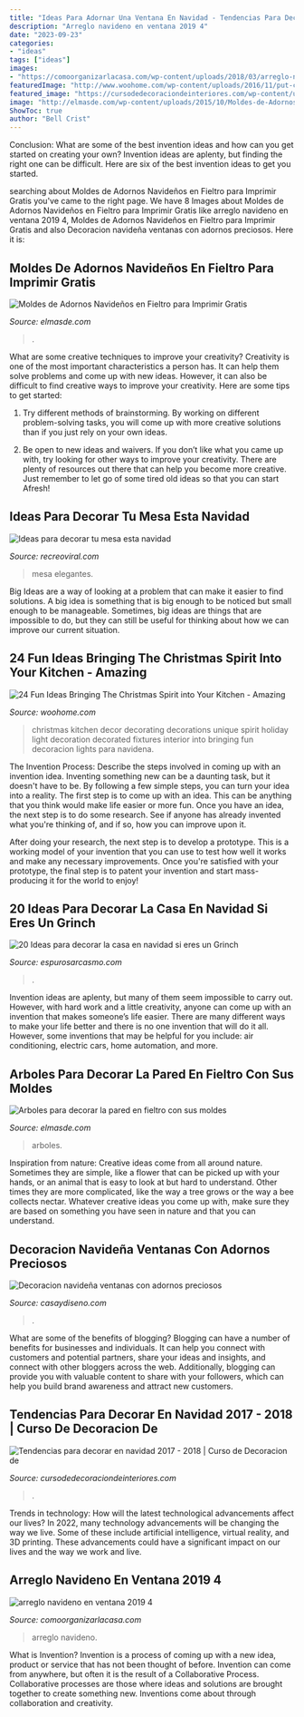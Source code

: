 ```yaml
---
title: "Ideas Para Adornar Una Ventana En Navidad - Tendencias Para Decorar En Navidad 2017"
description: "Arreglo navideno en ventana 2019 4"
date: "2023-09-23"
categories:
- "ideas"
tags: ["ideas"]
images:
- "https://comoorganizarlacasa.com/wp-content/uploads/2018/03/arreglo-navideno-en-ventana-2018-4.jpg"
featuredImage: "http://www.woohome.com/wp-content/uploads/2016/11/put-christmas-spirit-in-kitchen-18.jpg"
featured_image: "https://cursodedecoraciondeinteriores.com/wp-content/uploads/2017/10/tendencias-para-decorar-en-navidad-2017-2018-1.jpg"
image: "http://elmasde.com/wp-content/uploads/2015/10/Moldes-de-Adornos-Navideños-en-Fieltro-para-Imprimir-Gratis4.jpg"
ShowToc: true
author: "Bell Crist"
---
```



Conclusion: What are some of the best invention ideas and how can you get started on creating your own?
Invention ideas are aplenty, but finding the right one can be difficult. Here are six of the best invention ideas to get you started.

	

		
searching about Moldes de Adornos Navideños en Fieltro para Imprimir Gratis you've came to the right page. We have 8 Images about Moldes de Adornos Navideños en Fieltro para Imprimir Gratis like arreglo navideno en ventana 2019 4, Moldes de Adornos Navideños en Fieltro para Imprimir Gratis and also Decoracion navideña ventanas con adornos preciosos. Here it is:
		
    
## Moldes De Adornos Navideños En Fieltro Para Imprimir Gratis

<img loading=lazy src="http://elmasde.com/wp-content/uploads/2015/10/Moldes-de-Adornos-Navideños-en-Fieltro-para-Imprimir-Gratis4.jpg" onerror="this.onerror=null;this.src='https://tse2.mm.bing.net/th?id=OIP.EnIj1NLWsvIwwvgNGXpplQHaKf&amp;pid=15.1';" alt="Moldes de Adornos Navideños en Fieltro para Imprimir Gratis">

_Source: elmasde.com_

>. 

	

What are some creative techniques to improve your creativity?
Creativity is one of the most important characteristics a person has. It can help them solve problems and come up with new ideas. However, it can also be difficult to find creative ways to improve your creativity. Here are some tips to get started: 
1. Try different methods of brainstorming. By working on different problem-solving tasks, you will come up with more creative solutions than if you just rely on your own ideas.

2. Be open to new ideas and waivers. If you don’t like what you came up with, try looking for other ways to improve your creativity. There are plenty of resources out there that can help you become more creative. Just remember to let go of some tired old ideas so that you can start Afresh!

    
## Ideas Para Decorar Tu Mesa Esta Navidad

<img loading=lazy src="http://www.recreoviral.com/wp-content/uploads/2015/12/Decoraciones-para-la-mesa-esta-navidad-1.jpg" onerror="this.onerror=null;this.src='https://tse1.mm.bing.net/th?id=OIP.2X94LR0bmNt8PaWOggssGgHaJQ&amp;pid=15.1';" alt="Ideas para decorar tu mesa esta navidad">

_Source: recreoviral.com_

>mesa elegantes. 

	

Big Ideas are a way of looking at a problem that can make it easier to find solutions. A big idea is something that is big enough to be noticed but small enough to be manageable. Sometimes, big ideas are things that are impossible to do, but they can still be useful for thinking about how we can improve our current situation.

    
## 24 Fun Ideas Bringing The Christmas Spirit Into Your Kitchen - Amazing

<img loading=lazy src="http://www.woohome.com/wp-content/uploads/2016/11/put-christmas-spirit-in-kitchen-18.jpg" onerror="this.onerror=null;this.src='https://tse2.mm.bing.net/th?id=OIP.7ZySDHFQuOICoo1VxyqhZQHaHa&amp;pid=15.1';" alt="24 Fun Ideas Bringing The Christmas Spirit into Your Kitchen - Amazing">

_Source: woohome.com_

>christmas kitchen decor decorating decorations unique spirit holiday light decoration decorated fixtures interior into bringing fun decoracion lights para navidena. 

	

The Invention Process: Describe the steps involved in coming up with an invention idea.
Inventing something new can be a daunting task, but it doesn't have to be. By following a few simple steps, you can turn your idea into a reality.
The first step is to come up with an idea. This can be anything that you think would make life easier or more fun. Once you have an idea, the next step is to do some research. See if anyone has already invented what you're thinking of, and if so, how you can improve upon it.

After doing your research, the next step is to develop a prototype. This is a working model of your invention that you can use to test how well it works and make any necessary improvements. Once you're satisfied with your prototype, the final step is to patent your invention and start mass-producing it for the world to enjoy!

    
## 20 Ideas Para Decorar La Casa En Navidad Si Eres Un Grinch

<img loading=lazy src="https://espurosarcasmo.com/wp-content/uploads/2017/12/Navidad-9.jpg" onerror="this.onerror=null;this.src='https://tse2.mm.bing.net/th?id=OIP.F5PCjtNZQceA29_7ttggMgHaNK&amp;pid=15.1';" alt="20 Ideas para decorar la casa en navidad si eres un Grinch">

_Source: espurosarcasmo.com_

>. 

	

Invention ideas are aplenty, but many of them seem impossible to carry out. However, with hard work and a little creativity, anyone can come up with an invention that makes someone’s life easier. There are many different ways to make your life better and there is no one invention that will do it all. However, some inventions that may be helpful for you include: air conditioning, electric cars, home automation, and more.

    
## Arboles Para Decorar La Pared En Fieltro Con Sus Moldes

<img loading=lazy src="http://elmasde.com/wp-content/uploads/2015/12/edt8cd-MGi8.jpg" onerror="this.onerror=null;this.src='https://tse2.mm.bing.net/th?id=OIP.om6G37y085ioPFWBROWhUwAAAA&amp;pid=15.1';" alt="Arboles para decorar la pared en fieltro con sus moldes">

_Source: elmasde.com_

>arboles. 

	

Inspiration from nature:
Creative ideas come from all around nature. Sometimes they are simple, like a flower that can be picked up with your hands, or an animal that is easy to look at but hard to understand. Other times they are more complicated, like the way a tree grows or the way a bee collects nectar. Whatever creative ideas you come up with, make sure they are based on something you have seen in nature and that you can understand.

    
## Decoracion Navideña Ventanas Con Adornos Preciosos

<img loading=lazy src="https://casaydiseno.com/wp-content/uploads/2015/09/decoracion-navidena-ventana-guirnalda-bolas-plata1.jpg" onerror="this.onerror=null;this.src='https://tse2.mm.bing.net/th?id=OIP.8thKTQF-PZwSasURZDS_xQHaKO&amp;pid=15.1';" alt="Decoracion navideña ventanas con adornos preciosos">

_Source: casaydiseno.com_

>. 

	

What are some of the benefits of blogging?
Blogging can have a number of benefits for businesses and individuals. It can help you connect with customers and potential partners, share your ideas and insights, and connect with other bloggers across the web. Additionally, blogging can provide you with valuable content to share with your followers, which can help you build brand awareness and attract new customers.

    
## Tendencias Para Decorar En Navidad 2017 - 2018 | Curso De Decoracion De

<img loading=lazy src="https://cursodedecoraciondeinteriores.com/wp-content/uploads/2017/10/tendencias-para-decorar-en-navidad-2017-2018-1.jpg" onerror="this.onerror=null;this.src='https://tse1.mm.bing.net/th?id=OIP.z9oB_6sbOgKxp-lPTuO5rAHaLF&amp;pid=15.1';" alt="Tendencias para decorar en navidad 2017 - 2018 | Curso de Decoracion de">

_Source: cursodedecoraciondeinteriores.com_

>. 

	

Trends in technology: How will the latest technological advancements affect our lives?
In 2022, many technology advancements will be changing the way we live. Some of these include artificial intelligence, virtual reality, and 3D printing. These advancements could have a significant impact on our lives and the way we work and live.

    
## Arreglo Navideno En Ventana 2019 4

<img loading=lazy src="https://comoorganizarlacasa.com/wp-content/uploads/2018/03/arreglo-navideno-en-ventana-2018-4.jpg" onerror="this.onerror=null;this.src='https://tse1.mm.bing.net/th?id=OIP.mv3hSXHw4WrptJtecGLPswAAAA&amp;pid=15.1';" alt="arreglo navideno en ventana 2019 4">

_Source: comoorganizarlacasa.com_

>arreglo navideno. 

	

What is Invention?
Invention is a process of coming up with a new idea, product or service that has not been thought of before. Invention can come from anywhere, but often it is the result of a Collaborative Process. Collaborative processes are those where ideas and solutions are brought together to create something new. Inventions come about through collaboration and creativity.

